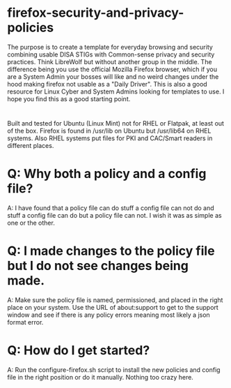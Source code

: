 # firefox-security-and-privacy-policies
The purpose is to create a template for everyday browsing and security combining usable DISA STIGs with Common-sense privacy and security practices. 
Think LibreWolf but without another group in the middle. The difference being you use the official Mozilla Firefox browser, which if you are a System Admin 
your bosses will like and no weird changes under the hood making firefox not usable as a "Daily Driver". This is also a good resource for Linux Cyber and System Admins looking for templates to use. 
I hope you find this as a good starting point.
#
Built and tested for Ubuntu (Linux Mint) not for RHEL or Flatpak, at least out of the box. Firefox is found in /usr/lib on 
Ubuntu but /usr/lib64 on RHEL systems. Also RHEL systems put files for PKI and CAC/Smart readers in different places.
#
# Q: Why both a policy and a config file? 
A: I have found that a policy file can do stuff a config file can not do 
  and stuff a config file can do but a policy file can not. I wish it was as simple as one or the other.
#
# Q: I made changes to the policy file but I do not see changes being made.
A: Make sure the policy file is named, permissioned, and placed in the right place on your system. 
   Use the URL of about:support to get to the support window and see if there is any policy errors
   meaning most likely a json format error.
#
# Q: How do I get started?
A: Run the configure-firefox.sh script to install the new policies and config file in the right position or do it manually. Nothing too crazy here.

